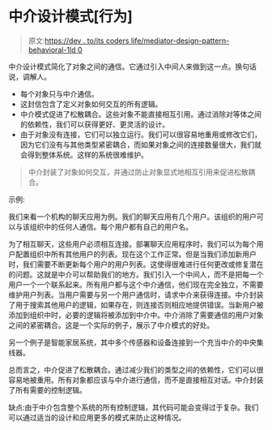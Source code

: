# 中介设计模式[行为]

> 原文:[https://dev . to/its coders life/mediator-design-pattern-behavioral-1ld 0](https://dev.to/itscoderslife/mediator-design-pattern-behavioral-1ld0)

中介设计模式简化了对象之间的通信。它通过引入中间人来做到这一点。换句话说，调解人。

*   每个对象只与中介通信。
*   这封信包含了定义对象如何交互的所有逻辑。
*   中介模式促进了松散耦合。这些对象不能直接相互引用。通过消除对等体之间的依赖性，我们可以获得更好、更灵活的设计。
*   由于对象没有连接，它们可以独立运行。我们可以很容易地重用或修改它们，因为它们没有与其他类型紧密耦合，而如果对象之间的连接数量很大，我们就会得到整体系统。这样的系统很难维护。

> 中介封装了对象如何交互，并通过防止对象显式地相互引用来促进松散耦合。

示例:

我们来看一个机构的聊天应用为例。我们的聊天应用有几个用户。该组织的用户可以与该组织中的任何人通信。每个用户都有自己的用户名。

为了相互聊天，这些用户必须相互连接。部署聊天应用程序时，我们可以为每个用户配置组织中所有其他用户的列表。现在这个工作正常。但是当我们添加新用户时，我们需要不断更新每个用户的用户列表。这使得很难进行任何更改或修复潜在的问题。这就是中介可以帮助我们的地方。我们引入一个中间人，而不是把每一个用户一个一个联系起来。所有用户都与这个中介通信，他们现在完全独立，不需要维护用户列表。当用户需要与另一个用户通信时，请求中介来获得连接。中介封装了用于搜索其他用户的逻辑，如果存在，则连接否则相应地提供错误。当新用户被添加到组织中时，必要的逻辑将被添加到中介中。中介消除了需要通信的用户对象之间的紧密耦合。这是一个实际的例子，展示了中介模式的好处。

另一个例子是智能家居系统，其中多个传感器和设备连接到一个充当中介的中央集线器。

总而言之，中介促进了松散耦合。通过减少我们的类型之间的依赖性，它们可以很容易地被重用。所有对象都应该与中介进行通信，而不是直接相互对话。中介封装了所有需要的控制逻辑。

缺点:由于中介包含整个系统的所有控制逻辑，其代码可能会变得过于复杂。我们可以通过适当的设计和应用更多的模式来防止这种情况。